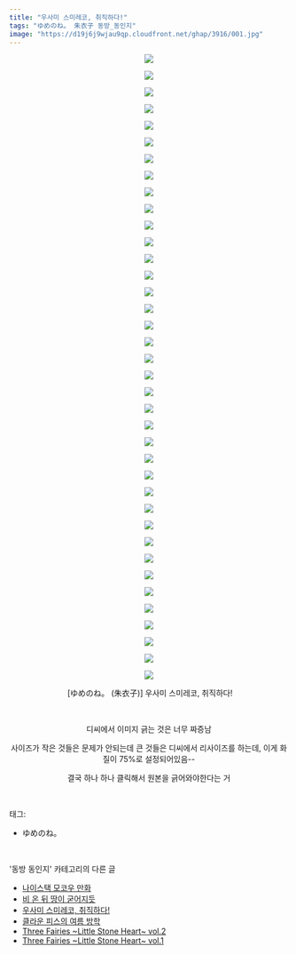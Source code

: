 ```yaml
---
title: "우사미 스미레코, 취직하다!"
tags: "ゆめのね。 朱衣子 동방_동인지"
image: "https://d19j6j9wjau9qp.cloudfront.net/ghap/3916/001.jpg"
---
```

<div class="article">
<p style="text-align: center; clear: none; float: none;"><img src="{{ site.imgserver8 }}/ghap/3916/001.jpg"/></p>
<p style="text-align: center; clear: none; float: none;"><img src="{{ site.imgserver8 }}/ghap/3916/002.jpg"/></p>
<p style="text-align: center; clear: none; float: none;"><img src="{{ site.imgserver8 }}/ghap/3916/003.jpg"/></p>
<p style="text-align: center; clear: none; float: none;"><img src="{{ site.imgserver8 }}/ghap/3916/004.jpg"/></p>
<p style="text-align: center; clear: none; float: none;"><img src="{{ site.imgserver8 }}/ghap/3916/005.jpg"/></p>
<p style="text-align: center; clear: none; float: none;"><img src="{{ site.imgserver8 }}/ghap/3916/006.jpg"/></p>
<p style="text-align: center; clear: none; float: none;"><img src="{{ site.imgserver8 }}/ghap/3916/007.jpg"/></p>
<p style="text-align: center; clear: none; float: none;"><img src="{{ site.imgserver8 }}/ghap/3916/008.jpg"/></p>
<p style="text-align: center; clear: none; float: none;"><img src="{{ site.imgserver8 }}/ghap/3916/009.jpg"/></p>
<p style="text-align: center; clear: none; float: none;"><img src="{{ site.imgserver8 }}/ghap/3916/010.jpg"/></p>
<p style="text-align: center; clear: none; float: none;"><img src="{{ site.imgserver8 }}/ghap/3916/011.jpg"/></p>
<p style="text-align: center; clear: none; float: none;"><img src="{{ site.imgserver8 }}/ghap/3916/012.jpg"/></p>
<p style="text-align: center; clear: none; float: none;"><img src="{{ site.imgserver8 }}/ghap/3916/013.jpg"/></p>
<p style="text-align: center; clear: none; float: none;"><img src="{{ site.imgserver8 }}/ghap/3916/014.jpg"/></p>
<p style="text-align: center; clear: none; float: none;"><img src="{{ site.imgserver8 }}/ghap/3916/015.jpg"/></p>
<p style="text-align: center; clear: none; float: none;"><img src="{{ site.imgserver8 }}/ghap/3916/016.jpg"/></p>
<p style="text-align: center; clear: none; float: none;"><img src="{{ site.imgserver8 }}/ghap/3916/017.jpg"/></p>
<p style="text-align: center; clear: none; float: none;"><img src="{{ site.imgserver8 }}/ghap/3916/018.jpg"/></p>
<p style="text-align: center; clear: none; float: none;"><img src="{{ site.imgserver8 }}/ghap/3916/019.jpg"/></p>
<p style="text-align: center; clear: none; float: none;"><img src="{{ site.imgserver8 }}/ghap/3916/020.jpg"/></p>
<p style="text-align: center; clear: none; float: none;"><img src="{{ site.imgserver8 }}/ghap/3916/021.jpg"/></p>
<p style="text-align: center; clear: none; float: none;"><img src="{{ site.imgserver8 }}/ghap/3916/022.jpg"/></p>
<p style="text-align: center; clear: none; float: none;"><img src="{{ site.imgserver8 }}/ghap/3916/023.jpg"/></p>
<p style="text-align: center; clear: none; float: none;"><img src="{{ site.imgserver8 }}/ghap/3916/024.jpg"/></p>
<p style="text-align: center; clear: none; float: none;"><img src="{{ site.imgserver8 }}/ghap/3916/025.jpg"/></p>
<p style="text-align: center; clear: none; float: none;"><img src="{{ site.imgserver8 }}/ghap/3916/026.jpg"/></p>
<p style="text-align: center; clear: none; float: none;"><img src="{{ site.imgserver8 }}/ghap/3916/027.jpg"/></p>
<p style="text-align: center; clear: none; float: none;"><img src="{{ site.imgserver8 }}/ghap/3916/028.jpg"/></p>
<p style="text-align: center; clear: none; float: none;"><img src="{{ site.imgserver8 }}/ghap/3916/029.jpg"/></p>
<p style="text-align: center; clear: none; float: none;"><img src="{{ site.imgserver8 }}/ghap/3916/030.jpg"/></p>
<p style="text-align: center; clear: none; float: none;"><img src="{{ site.imgserver8 }}/ghap/3916/031.jpg"/></p>
<p style="text-align: center; clear: none; float: none;"><img src="{{ site.imgserver8 }}/ghap/3916/032.jpg"/></p>
<p style="text-align: center; clear: none; float: none;"><img src="{{ site.imgserver8 }}/ghap/3916/033.jpg"/></p>
<p style="text-align: center; clear: none; float: none;"><img src="{{ site.imgserver8 }}/ghap/3916/034.jpg"/></p>
<p style="text-align: center; clear: none; float: none;"><img src="{{ site.imgserver8 }}/ghap/3916/035.jpg"/></p>
<p style="text-align: center; clear: none; float: none;"><img src="{{ site.imgserver8 }}/ghap/3916/036.jpg"/></p>
<p style="text-align: center; clear: none; float: none;"><img src="{{ site.imgserver8 }}/ghap/3916/037.jpg"/></p>
<p style="text-align: center; clear: none; float: none;"><img src="{{ site.imgserver8 }}/ghap/3916/038.jpg"/></p>
<p style="text-align: center; clear: none; float: none;"> [ゆめのね。 (朱衣子)] 우사미 스미레코, 취직하다!</p>
<p style="text-align: center; clear: none; float: none;"><br/></p>
<p style="text-align: center; clear: none; float: none;">디씨에서 이미지 긁는 것은 너무 짜증남</p>
<p style="text-align: center; clear: none; float: none;">사이즈가 작은 것들은 문제가 안되는데 큰 것들은 디씨에서 리사이즈를 하는데, 이게 화질이 75%로 설정되어있음--</p>
<p style="text-align: center; clear: none; float: none;">결국 하나 하나 클릭해서 원본을 긁어와야한다는 거</p>
</div><br/>
<div class="tagTrail">
<p>태그: </p>
<ul>
<li>ゆめのね。</li>
</ul>
</div><br/>
<div class="another">
<p>'동방 동인지' 카테고리의 다른 글</p>
<ul>
<li><a href="/ghap_3918">나이스택 모코우 만화</a></li>
<li><a href="/ghap_3917">비 온 뒤 땅이 굳어지듯</a></li>
<li><a href="/ghap_3916">우사미 스미레코, 취직하다!</a></li>
<li><a href="/ghap_3914">클라운 피스의 여름 방학</a></li>
<li><a href="/ghap_3913">Three Fairies ~Little Stone Heart~ vol.2</a></li>
<li><a href="/ghap_3912">Three Fairies ~Little Stone Heart~ vol.1</a></li>
</ul>
</div><br/>
<div class="cb_module cb_fluid">
<div class="cb_wrt cb_profile">
</div><!-- commentList close -->
</div><br/>
